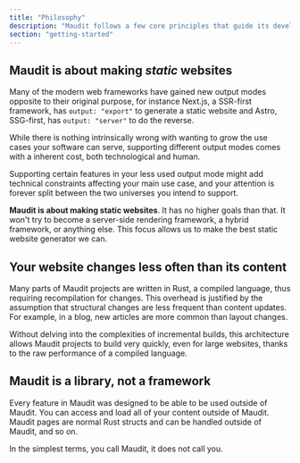 ```yaml
---
title: "Philosophy"
description: "Maudit follows a few core principles that guide its development and design"
section: "getting-started"
---
```


## Maudit is about making _static_ websites

Many of the modern web frameworks have gained new output modes opposite to their original purpose, for instance Next.js, a SSR-first framework, has `output: "export"` to generate a static website and Astro, SSG-first, has `output: "server"` to do the reverse.

While there is nothing intrinsically wrong with wanting to grow the use cases your software can serve, supporting different output modes comes with a inherent cost, both technological and human.

Supporting certain features in your less used output mode might add technical constraints affecting your main use case, and your attention is forever split between the two universes you intend to support.

**Maudit is about making static websites**. It has no higher goals than that. It won't try to become a server-side rendering framework, a hybrid framework, or anything else. This focus allows us to make the best static website generator we can.

## Your website changes less often than its content

Many parts of Maudit projects are written in Rust, a compiled language, thus requiring recompilation for changes. This overhead is justified by the assumption that structural changes are less frequent than content updates. For example, in a blog, new articles are more common than layout changes.

Without delving into the complexities of incremental builds, this architecture allows Maudit projects to build very quickly, even for large websites, thanks to the raw performance of a compiled language.

## Maudit is a library, not a framework

Every feature in Maudit was designed to be able to be used outside of Maudit. You can access and load all of your content outside of Maudit. Maudit pages are normal Rust structs and can be handled outside of Maudit, and so on.

In the simplest terms, you call Maudit, it does not call you.
